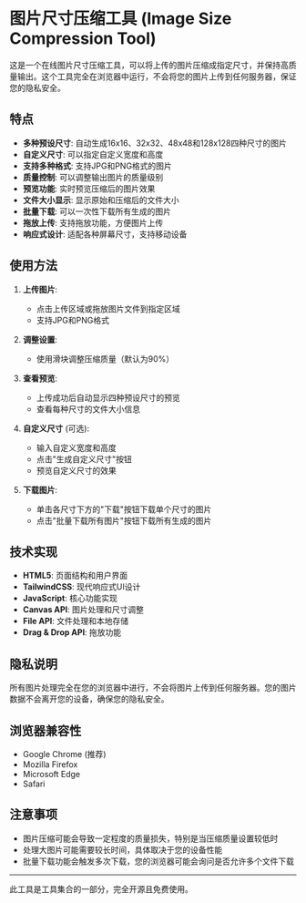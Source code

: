 # 图片尺寸压缩工具 (Image Size Compression Tool)

这是一个在线图片尺寸压缩工具，可以将上传的图片压缩成指定尺寸，并保持高质量输出。这个工具完全在浏览器中运行，不会将您的图片上传到任何服务器，保证您的隐私安全。

## 特点

- **多种预设尺寸**: 自动生成16x16、32x32、48x48和128x128四种尺寸的图片
- **自定义尺寸**: 可以指定自定义宽度和高度
- **支持多种格式**: 支持JPG和PNG格式的图片
- **质量控制**: 可以调整输出图片的质量级别
- **预览功能**: 实时预览压缩后的图片效果
- **文件大小显示**: 显示原始和压缩后的文件大小
- **批量下载**: 可以一次性下载所有生成的图片
- **拖放上传**: 支持拖放功能，方便图片上传
- **响应式设计**: 适配各种屏幕尺寸，支持移动设备

## 使用方法

1. **上传图片**:
   - 点击上传区域或拖放图片文件到指定区域
   - 支持JPG和PNG格式

2. **调整设置**:
   - 使用滑块调整压缩质量（默认为90%）

3. **查看预览**:
   - 上传成功后自动显示四种预设尺寸的预览
   - 查看每种尺寸的文件大小信息

4. **自定义尺寸** (可选):
   - 输入自定义宽度和高度
   - 点击"生成自定义尺寸"按钮
   - 预览自定义尺寸的效果

5. **下载图片**:
   - 单击各尺寸下方的"下载"按钮下载单个尺寸的图片
   - 点击"批量下载所有图片"按钮下载所有生成的图片

## 技术实现

- **HTML5**: 页面结构和用户界面
- **TailwindCSS**: 现代响应式UI设计
- **JavaScript**: 核心功能实现
- **Canvas API**: 图片处理和尺寸调整
- **File API**: 文件处理和本地存储
- **Drag & Drop API**: 拖放功能

## 隐私说明

所有图片处理完全在您的浏览器中进行，不会将图片上传到任何服务器。您的图片数据不会离开您的设备，确保您的隐私安全。

## 浏览器兼容性

- Google Chrome (推荐)
- Mozilla Firefox
- Microsoft Edge
- Safari

## 注意事项

- 图片压缩可能会导致一定程度的质量损失，特别是当压缩质量设置较低时
- 处理大图片可能需要较长时间，具体取决于您的设备性能
- 批量下载功能会触发多次下载，您的浏览器可能会询问是否允许多个文件下载

---

此工具是工具集合的一部分，完全开源且免费使用。 